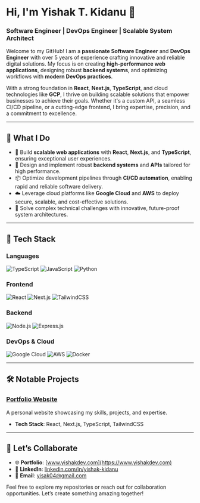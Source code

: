 # Hi, I'm Yishak T. Kidanu 👋  
### Software Engineer | DevOps Engineer | Scalable System Architect  

Welcome to my GitHub! I am a **passionate Software Engineer** and **DevOps Engineer** with over 5 years of experience crafting innovative and reliable digital solutions. My focus is on creating **high-performance web applications**, designing robust **backend systems**, and optimizing workflows with **modern DevOps practices**.  

With a strong foundation in **React**, **Next.js**, **TypeScript**, and cloud technologies like **GCP**, I thrive on building scalable solutions that empower businesses to achieve their goals. Whether it's a custom API, a seamless CI/CD pipeline, or a cutting-edge frontend, I bring expertise, precision, and a commitment to excellence.  

---

## 🌟 **What I Do**  
- 🚀 Build **scalable web applications** with **React**, **Next.js**, and **TypeScript**, ensuring exceptional user experiences.  
- 🔧 Design and implement robust **backend systems** and **APIs** tailored for high performance.  
- 📦 Optimize development pipelines through **CI/CD automation**, enabling rapid and reliable software delivery.  
- ☁️ Leverage cloud platforms like **Google Cloud** and **AWS** to deploy secure, scalable, and cost-effective solutions.  
- 🎯 Solve complex technical challenges with innovative, future-proof system architectures.  

---

## 🔨 **Tech Stack**  

### **Languages**  
![TypeScript](https://img.shields.io/badge/TypeScript-3178C6?style=flat-square&logo=typescript&logoColor=white) 
![JavaScript](https://img.shields.io/badge/JavaScript-F7DF1E?style=flat-square&logo=javascript&logoColor=black) 
![Python](https://img.shields.io/badge/Python-3776AB?style=flat-square&logo=python&logoColor=white)  

### **Frontend**  
![React](https://img.shields.io/badge/React-61DAFB?style=flat-square&logo=react&logoColor=black) 
![Next.js](https://img.shields.io/badge/Next.js-000000?style=flat-square&logo=next.js&logoColor=white) 
![TailwindCSS](https://img.shields.io/badge/TailwindCSS-06B6D4?style=flat-square&logo=tailwind-css&logoColor=white)  

### **Backend**  
![Node.js](https://img.shields.io/badge/Node.js-339933?style=flat-square&logo=node.js&logoColor=white) 
![Express.js](https://img.shields.io/badge/Express.js-000000?style=flat-square&logo=express&logoColor=white)  

### **DevOps & Cloud**  
![Google Cloud](https://img.shields.io/badge/Google%20Cloud-4285F4?style=flat-square&logo=google-cloud&logoColor=white)
![AWS](https://img.shields.io/badge/AWS-232F3E?style=flat-square&logo=amazon-aws&logoColor=white) 
![Docker](https://img.shields.io/badge/Docker-2496ED?style=flat-square&logo=docker&logoColor=white) 

---

## 🛠️ **Notable Projects**  

### [Portfolio Website](https://www.yishakdev.com)  
A personal website showcasing my skills, projects, and expertise.  
- **Tech Stack**: React, Next.js, TypeScript, TailwindCSS  

---

## 🤝 **Let’s Collaborate**  
- 🌐 **Portfolio**: [www.yishakdev.com](https://www.yishakdev.com)  
- 💼 **LinkedIn**: [linkedin.com/in/yishak-kidanu](https://www.linkedin.com/in/yishak-kidanu/)  
- 📧 **Email**: yisak04@gmail.com  

Feel free to explore my repositories or reach out for collaboration opportunities. Let’s create something amazing together!  
